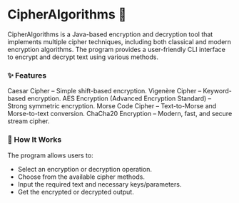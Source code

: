 # CipherAlgorithms 🔐
CipherAlgorithms is a Java-based encryption and decryption tool that implements multiple cipher techniques, including both classical and modern encryption algorithms. The program provides a user-friendly CLI interface to encrypt and decrypt text using various methods.

### ✨ Features
Caesar Cipher – Simple shift-based encryption.
Vigenère Cipher – Keyword-based encryption.
AES Encryption (Advanced Encryption Standard) – Strong symmetric encryption.
Morse Code Cipher – Text-to-Morse and Morse-to-text conversion.
ChaCha20 Encryption – Modern, fast, and secure stream cipher.

### 🔧 How It Works
The program allows users to:

* Select an encryption or decryption operation.
* Choose from the available cipher methods.
* Input the required text and necessary keys/parameters.
* Get the encrypted or decrypted output.
